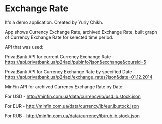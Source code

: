# Exchange Rate
It's a demo application.
Created by Yuriy Chikh.


App shows Currency Exchange Rate, archived Exchange Rate, built graph of Currency Exchange Rate for selected time period.


API that was used:

PrivatBank API for current Currency Exchange Rate - https://api.privatbank.ua/p24api/pubinfo?json&exchange&coursid=5

PrivatBank API for Currency Exchange Rate by specified Date - https://api.privatbank.ua/p24api/exchange_rates?json&date=01.12.2014

MinFin API for archived Currency Exchange Rate by Date:

For USD - http://minfin.com.ua/data/currency/ib/usd.ib.stock.json

For EUR - http://minfin.com.ua/data/currency/ib/eur.ib.stock.json

For RUB - http://minfin.com.ua/data/currency/ib/rub.ib.stock.json
